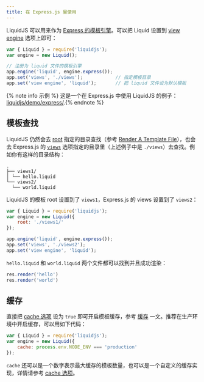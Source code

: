 ```yaml
---
title: 在 Express.js 里使用
---
```


LiquidJS 可以用来作为 [Express 的模板引擎](https://expressjs.com/en/resources/template-engines.html)。可以把 Liquid 设置到 [view engine][express-views] 选项上即可：

```javascript
var { Liquid } = require('liquidjs');
var engine = new Liquid();

// 注册为 liquid 文件的模板引擎
app.engine('liquid', engine.express()); 
app.set('views', './views');            // 指定模板目录
app.set('view engine', 'liquid');       // 把 liquid 文件设为默认模板
```

{% note info 示例 %} 这是一个在 Express.js 中使用 LiquidJS 的例子：<a href="https://github.com/harttle/liquidjs/blob/master/demo/express/" target="_blank">liquidjs/demo/express/</a>.{% endnote %}

## 模板查找

LiquidJS 仍然会去 [root][root] 指定的目录查找（参考 [Render A Template File][render-a-file]），也会去 Express.js 的 [`views`][express-views] 选项指定的目录里（上述例子中是 `./views`）去查找。例如你有这样的目录结构：

```
.
├── views1/
│ └── hello.liquid
└── views2/
  └── world.liquid
```

LiquidJS 的模板 root 设置到了 `views1`，Express.js 的 views 设置到了 `views2`：

```javascript
var { Liquid } = require('liquidjs');
var engine = new Liquid({
    root: './views1/'
});

app.engine('liquid', engine.express()); 
app.set('views', './views2');
app.set('view engine', 'liquid');
```

`hello.liquid` 和 `world.liquid` 两个文件都可以找到并且成功渲染：

```javascript
res.render('hello')
res.render('world')
```

## 缓存

直接把 [cache 选项][cache] 设为 `true` 即可开启模板缓存，参考 [缓存][Caching] 一文。推荐在生产环境中开启缓存，可以用如下代码：

```javascript
var { Liquid } = require('liquidjs');
var engine = new Liquid({
    cache: process.env.NODE_ENV === 'production'
});
```

`cache` 还可以是一个数字表示最大缓存的模板数量，也可以是一个自定义的缓存实现，详情请参考 [cache 选项][cache]。

[cache]: /api/interfaces/LiquidOptions.html#cache
[express-views]: http://expressjs.com/en/guide/using-template-engines.html
[parseFile]: /api/classes/Liquid.html#parseFile
[parseFileSync]: /api/classes/Liquid.html#parseFileSync
[layout]: https://help.shopify.com/en/themes/liquid/tags/theme-tags#layout
[include]: https://help.shopify.com/themes/liquid/tags/theme-tags#include
[root]: /api/interfaces/LiquidOptions.html#root
[render-a-file]: ./render-a-file.html
[Caching]: ./caching.html
